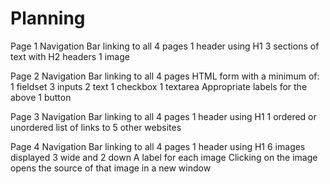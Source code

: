 # Planning

Page 1
Navigation Bar linking to all 4 pages
1 header using H1
3 sections of text with H2 headers
1 image

Page 2
Navigation Bar linking to all 4 pages
HTML form with a minimum of:
1 fieldset
3 inputs
2 text
1 checkbox
1 textarea
Appropriate labels for the above
1 button

Page 3
Navigation Bar linking to all 4 pages
1 header using H1
1 ordered or unordered list of links to 5 other websites

Page 4
Navigation Bar linking to all 4 pages
1 header using H1
6 images displayed 3 wide and 2 down
A label for each image
Clicking on the image opens the source of that image in a new window
